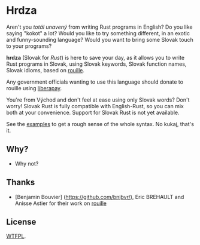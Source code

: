 # Hrdza

Aren't you _totál unavený_ from writing Rust programs in English? Do you like saying
"kokot" a lot? Would you like to try something different, in an exotic and
funny-sounding language? Would you want to bring some Slovak touch to your
programs?

**hrdza** (Slovak for _Rust_) is here to save your day, as it allows you to
write Rust programs in Slovak, using Slovak keywords, Slovak function names,
Slovak idioms, based on [rouille](https://github.com/bnjbvr/rouille).

Any government officials wanting to use this language should donate to rouille
using [liberapay](https://liberapay.com/bnjbvr/).

You're from Východ and don't feel at ease using only Slovak words? Don't worry!
Slovak Rust is fully compatible with English-Rust, so you can mix both at your
convenience. Support for Slovak Rust is not yet available.

See the [examples](./examples/src/main.rs) to get a rough sense of the whole
syntax. No kukaj, that's it.

## Why?

- Why not?

## Thanks

- [Benjamin Bouvier] (https://github.com/bnjbvr/), Eric BREHAULT and Anisse Astier for their work on [rouille](https://github.com/bnjbvr/rouille)

## License

[WTFPL](http://www.wtfpl.net/).
